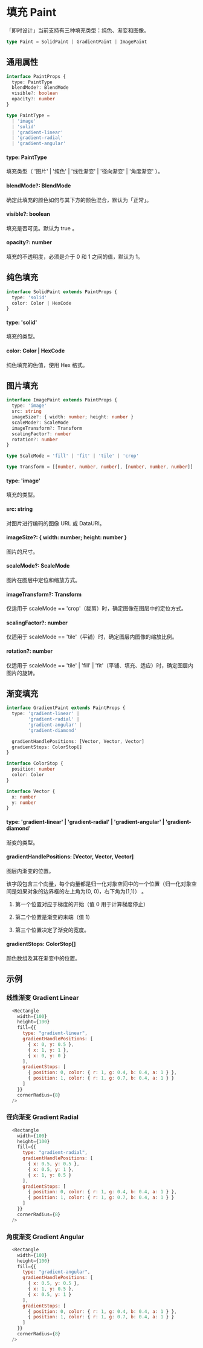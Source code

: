 # 填充 Paint

「即时设计」当前支持有三种填充类型：纯色、渐变和图像。

```TypeScript
type Paint = SolidPaint | GradientPaint | ImagePaint
```

## 通用属性

```TypeScript
interface PaintProps {
  type: PaintType
  blendMode?: BlendMode
  visible?: boolean
  opacity?: number
}

type PaintType =
  | 'image'
  | 'solid'
  | 'gradient-linear'
  | 'gradient-radial'
  | 'gradient-angular'
```

#### type: PaintType

填充类型（ '图片' | '纯色' | '线性渐变' | '径向渐变' | '角度渐变' ）。

#### blendMode?: BlendMode

确定此填充的颜色如何与其下方的颜色混合，默认为「正常」。

#### visible?: boolean

填充是否可见。默认为 true 。

#### opacity?: number

填充的不透明度，必须是介于 0 和 1 之间的值，默认为 1。

## 纯色填充

```TypeScript
interface SolidPaint extends PaintProps {
  type: 'solid'
  color: Color | HexCode
}
```

#### type: 'solid'

填充的类型。

#### color: Color | HexCode

纯色填充的色值，使用 Hex 格式。

## 图片填充

```TypeScript
interface ImagePaint extends PaintProps {
  type: 'image'
  src: string
  imageSize?: { width: number; height: number }
  scaleMode?: ScaleMode
  imageTransform?: Transform
  scalingFactor?: number
  rotation?: number
}

type ScaleMode = 'fill' | 'fit' | 'tile' | 'crop'

type Transform = [[number, number, number], [number, number, number]]
```

#### type: 'image'

填充的类型。

#### src: string

对图片进行编码的图像 URL 或 DataURI。

#### imageSize?: { width: number; height: number }

图片的尺寸。

#### scaleMode?: ScaleMode

图片在图层中定位和缩放方式。

#### imageTransform?: Transform

仅适用于 scaleMode == 'crop'（裁剪）时，确定图像在图层中的定位方式。

#### scalingFactor?: number

仅适用于 scaleMode == 'tile'（平铺）时，确定图层内图像的缩放比例。

#### rotation?: number

仅适用于 scaleMode == 'tile' | 'fill' | 'fit'（平铺、填充、适应）时，确定图层内图片的旋转。

## 渐变填充

```TypeScript
interface GradientPaint extends PaintProps {
  type: 'gradient-linear' |
        'gradient-radial' |
        'gradient-angular' |
        'gradient-diamond'

  gradientHandlePositions: [Vector, Vector, Vector]
  gradientStops: ColorStop[]
}

interface ColorStop {
  position: number
  color: Color
}

interface Vector {
  x: number
  y: number
}
```

#### type: 'gradient-linear' | 'gradient-radial' | 'gradient-angular' | 'gradient-diamond'

渐变的类型。

#### gradientHandlePositions: [Vector, Vector, Vector]

图层内渐变的位置。

该字段包含三个向量，每个向量都是归一化对象空间中的一个位置（归一化对象空间是如果对象的边界框的左上角为(0, 0)，右下角为(1,1)） 。

1. 第一个位置对应于梯度的开始（值 0 用于计算梯度停止）

1. 第二个位置是渐变的末端（值 1）

1. 第三个位置决定了渐变的宽度。

#### gradientStops: ColorStop[]

颜色数组及其在渐变中的位置。

## 示例

### 线性渐变 Gradient Linear

```JavaScript
  <Rectangle
    width={100}
    height={100}
    fill={{
      type: "gradient-linear",
      gradientHandlePositions: [
        { x: 0, y: 0.5 },
        { x: 1, y: 1 },
        { x: 0, y: 0 }
      ],
      gradientStops: [
        { position: 0, color: { r: 1, g: 0.4, b: 0.4, a: 1 } },
        { position: 1, color: { r: 1, g: 0.7, b: 0.4, a: 1 } }
      ]
    }}
    cornerRadius={8}
  />
```

### 径向渐变 Gradient Radial

```JavaScript
  <Rectangle
    width={100}
    height={100}
    fill={{
      type: "gradient-radial",
      gradientHandlePositions: [
        { x: 0.5, y: 0.5 },
        { x: 0.5, y: 1 },
        { x: 1, y: 0.5 }
      ],
      gradientStops: [
        { position: 0, color: { r: 1, g: 0.4, b: 0.4, a: 1 } },
        { position: 1, color: { r: 1, g: 0.7, b: 0.4, a: 1 } }
      ]
    }}
    cornerRadius={8}
  />
```

###  角度渐变 Gradient Angular

```JavaScript
  <Rectangle
    width={100}
    height={100}
    fill={{
      type: "gradient-angular",
      gradientHandlePositions: [
        { x: 0.5, y: 0.5 },
        { x: 1, y: 0.5 },
        { x: 0.5, y: 1 }
      ],
      gradientStops: [
        { position: 0, color: { r: 1, g: 0.4, b: 0.4, a: 1 } },
        { position: 1, color: { r: 1, g: 0.7, b: 0.4, a: 1 } }
      ]
    }}
    cornerRadius={8}
  />
```